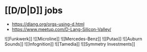 # [[D/D|D]] jobs

- https://dlang.org/orgs-using-d.html
- https://www.meetup.com/D-Lang-Silicon-Valley/

![[Funkwerk]]
![[Microline]]
![[Mercedes-Benz]]
![[Putao]]
![[Auburn Sounds]]
![[Infognition]]
![[Tamedia]]
![[Symmetry Investments]]
